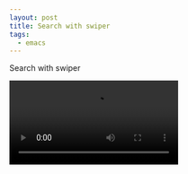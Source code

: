 ```yaml
---
layout: post
title: Search with swiper
tags:
  - emacs
---
```


Search with swiper

<video controls autoplay>
  <source src="/public/videos/757504532167299073.mp4" type="video/mp4">
    Sorry your browser does not support the video tag, maybe time to upgrade?
</video>
